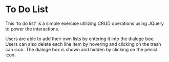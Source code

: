 # To Do List
This 'to do list' is a simple exercise utilizing CRUD operations using JQuery to power the interactions. 

Users are able to add their own lists by entering it into the dialoge box. Users can also delete each line item by hovering and clicking on the trash can icon. The dialoge box is shown and hidden by clicking on the penicl icon.
